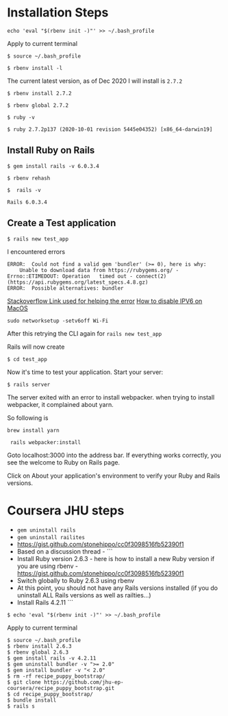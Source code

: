 # Installation Steps

```
echo 'eval "$(rbenv init -)"' >> ~/.bash_profile
```

Apply to current terminal

```
$ source ~/.bash_profile
```

```
$ rbenv install -l
```

The current latest version, as of Dec 2020 I will install is `2.7.2`

```
$ rbenv install 2.7.2
```

```
$ rbenv global 2.7.2
```

```
$ ruby -v
```

```
$ ruby 2.7.2p137 (2020-10-01 revision 5445e04352) [x86_64-darwin19]
```

## Install Ruby on Rails

```
$ gem install rails -v 6.0.3.4
```

```
$ rbenv rehash
```

```
$  rails -v
```

```
Rails 6.0.3.4
```

## Create a Test application

```
$ rails new test_app
```

I encountered errors

```
ERROR:  Could not find a valid gem 'bundler' (>= 0), here is why:
    Unable to download data from https://rubygems.org/ - Errno::ETIMEDOUT: Operation   timed out - connect(2) (https://api.rubygems.org/latest_specs.4.8.gz)
ERROR:  Possible alternatives: bundler
```

[Stackoverflow Link used for helping the error](https://stackoverflow.com/questions/23659119/timeout-when-installing-ruby-gems) [How to disable IPV6 on MacOS](https://support.nordvpn.com/Connectivity/macOS/1047410442/How-to-disable-IPv6-on-macOS.htm)

```
sudo networksetup -setv6off Wi-Fi
```

After this retrying the CLI again for `rails new test_app`

Rails will now create

```
$ cd test_app
```

Now it's time to test your application. Start your server:

```
$ rails server
```

The server exited with an error to install webpacker. when trying to install webpacker, it complained about yarn.

So following is

```
brew install yarn
```

```
 rails webpacker:install
```

Goto localhost:3000 into the address bar. If everything works correctly, you see the welcome to Ruby on Rails page.

Click on About your application's environment to verify your Ruby and Rails versions.

# Coursera JHU steps

- `gem uninstall rails`
- `gem uninstall railites`
- <https://gist.github.com/stonehippo/cc0f3098516fb52390f1>
- Based on a discussion thread - ```
- Install Ruby version 2.6.3 - here is how to install a new Ruby version if you are using rbenv - <https://gist.github.com/stonehippo/cc0f3098516fb52390f1>
- Switch globally to Ruby 2.6.3 using rbenv
- At this point, you should not have any Rails versions installed (if you do uninstall ALL Rails versions as well as railties...)
- Install Rails 4.2.11 ```

```
$ echo 'eval "$(rbenv init -)"' >> ~/.bash_profile
```

Apply to current terminal

```
$ source ~/.bash_profile
$ rbenv install 2.6.3
$ rbenv global 2.6.3
$ gem install rails -v 4.2.11
$ gem uninstall bundler -v ">= 2.0"
$ gem install bundler -v "< 2.0"
$ rm -rf recipe_puppy_bootstrap/
$ git clone https://github.com/jhu-ep-coursera/recipe_puppy_bootstrap.git
$ cd recipe_puppy_bootstrap/
$ bundle install
$ rails s
```
